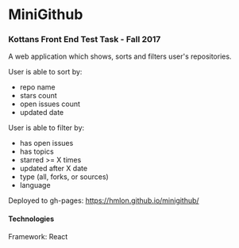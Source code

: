 # MiniGithub
### Kottans Front End Test Task - Fall 2017

A web application which shows, sorts and filters user's repositories.

User is able to sort by:
* repo name
* stars count
* open issues count
* updated date

User is able to filter by:
* has open issues
* has topics
* starred >= X times
* updated after X date
* type (all, forks, or sources)
* language

Deployed to gh-pages: https://hmlon.github.io/minigithub/

#### Technologies
Framework: React
